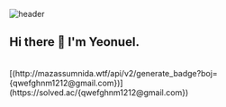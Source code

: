 ![header](https://capsule-render.vercel.app/api?type=waving&color=0:EEFF00,100:a82da8&height=300&section=header&text=Yeonuel&fontSize=70)
<h2>Hi there 👋 I'm Yeonuel.</h2> </br>
[(http://mazassumnida.wtf/api/v2/generate_badge?boj={qwefghnm1212@gmail.com})](https://solved.ac/{qwefghnm1212@gmail.com})





 
